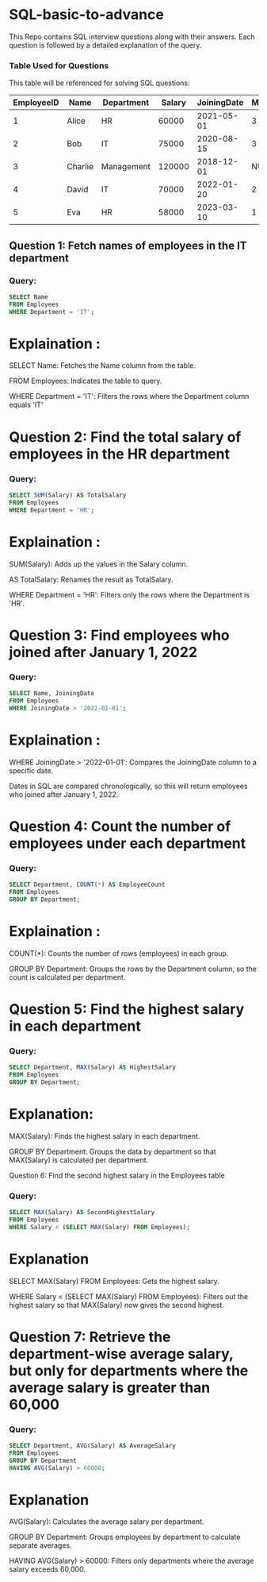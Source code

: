 # SQL-basic-to-advance
This Repo contains SQL interview questions along with their answers. Each question is followed by a detailed explanation of the query.

### Table Used for Questions

This table will be referenced for solving SQL questions:

| EmployeeID | Name       | Department  | Salary | JoiningDate | ManagerID |
|------------|------------|-------------|--------|-------------|-----------|
| 1          | Alice      | HR          | 60000  | 2021-05-01  | 3         |
| 2          | Bob        | IT          | 75000  | 2020-08-15  | 3         |
| 3          | Charlie    | Management  | 120000 | 2018-12-01  | NULL      |
| 4          | David      | IT          | 70000  | 2022-01-20  | 2         |
| 5          | Eva        | HR          | 58000  | 2023-03-10  | 1         |

## Question 1: Fetch names of employees in the IT department
### Query:
```sql
SELECT Name 
FROM Employees 
WHERE Department = 'IT';
```
# Explaination :
SELECT Name: Fetches the Name column from the table.

FROM Employees: Indicates the table to query.

WHERE Department = 'IT': Filters the rows where the Department column equals 'IT'

# Question 2: Find the total salary of employees in the HR department
### Query:
```sql
SELECT SUM(Salary) AS TotalSalary
FROM Employees
WHERE Department = 'HR';
```
# Explaination :
SUM(Salary): Adds up the values in the Salary column.

AS TotalSalary: Renames the result as TotalSalary.

WHERE Department = 'HR': Filters only the rows where the Department is 'HR'.

# Question 3: Find employees who joined after January 1, 2022
### Query:
```sql
SELECT Name, JoiningDate
FROM Employees
WHERE JoiningDate > '2022-01-01';
```
# Explaination :
WHERE JoiningDate > '2022-01-01': Compares the JoiningDate column to a specific date.

Dates in SQL are compared chronologically, so this will return employees who joined after January 1, 2022.

# Question 4: Count the number of employees under each department
### Query:
```sql
SELECT Department, COUNT(*) AS EmployeeCount
FROM Employees
GROUP BY Department;
```
# Explaination :
COUNT(*): Counts the number of rows (employees) in each group.

GROUP BY Department: Groups the rows by the Department column, so the count is calculated per department.

# Question 5: Find the highest salary in each department
### Query:
```sql
SELECT Department, MAX(Salary) AS HighestSalary
FROM Employees
GROUP BY Department;
```
# Explanation:
MAX(Salary): Finds the highest salary in each department.

GROUP BY Department: Groups the data by department so that MAX(Salary) is calculated per department.

Question 6: Find the second highest salary in the Employees table
### Query:
```sql
SELECT MAX(Salary) AS SecondHighestSalary 
FROM Employees 
WHERE Salary < (SELECT MAX(Salary) FROM Employees);
```
# Explanation
SELECT MAX(Salary) FROM Employees: Gets the highest salary.

WHERE Salary < (SELECT MAX(Salary) FROM Employees): Filters out the highest salary so that MAX(Salary) now gives the second highest.

# Question 7: Retrieve the department-wise average salary, but only for departments where the average salary is greater than 60,000
### Query:
```sql
SELECT Department, AVG(Salary) AS AverageSalary
FROM Employees
GROUP BY Department
HAVING AVG(Salary) > 60000;
```
# Explanation
AVG(Salary): Calculates the average salary per department.

GROUP BY Department: Groups employees by department to calculate separate averages.

HAVING AVG(Salary) > 60000: Filters only departments where the average salary exceeds 60,000.
